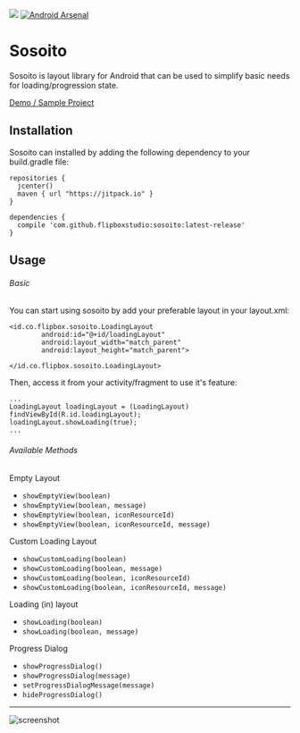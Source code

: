 [![](https://jitpack.io/v/flipboxstudio/sosoito.svg)](https://jitpack.io/#flipboxstudio/sosoito)
[![Android Arsenal](https://img.shields.io/badge/Android%20Arsenal-Sosoito-brightgreen.svg?style=flat)](https://android-arsenal.com/details/1/5518)

# Sosoito
Sosoito is layout library for Android that can be used to simplify basic needs for loading/progression state.

[Demo / Sample Project](https://github.com/flipboxstudio/mvvm-starter)


## Installation
Sosoito can installed by adding the following dependency to your build.gradle file:
```
repositories {
  jcenter()
  maven { url "https://jitpack.io" }
}
```
```
dependencies {
  compile 'com.github.flipboxstudio:sosoito:latest-release'
}
```
## Usage
###### Basic
You can start using sosoito by add your preferable layout in your layout.xml:
```
<id.co.flipbox.sosoito.LoadingLayout
        android:id="@+id/loadingLayout"
        android:layout_width="match_parent"
        android:layout_height="match_parent">

</id.co.flipbox.sosoito.LoadingLayout>
```
Then, access it from your activity/fragment to use it's feature:
```
...
LoadingLayout loadingLayout = (LoadingLayout) findViewById(R.id.loadingLayout);
loadingLayout.showLoading(true);
...
```

###### Available Methods
Empty Layout
* `showEmptyView(boolean)`
* `showEmptyView(boolean, message)`
* `showEmptyView(boolean, iconResourceId)`
* `showEmptyView(boolean, iconResourceId, message)`

Custom Loading Layout
* `showCustomLoading(boolean)`
* `showCustomLoading(boolean, message)`
* `showCustomLoading(boolean, iconResourceId)`
* `showCustomLoading(boolean, iconResourceId, message)`

Loading (in) layout
* `showLoading(boolean)`
* `showLoading(boolean, message)`

Progress Dialog
* `showProgressDialog()`
* `showProgressDialog(message)`
* `setProgressDialogMessage(message)`
* `hideProgressDialog()`

---
![screenshot](https://puu.sh/wyeSm/e0972a485c.png)

